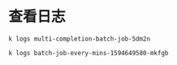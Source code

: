 # 查看日志

    k logs multi-completion-batch-job-5dm2n

    k logs batch-job-every-mins-1594649580-mkfgb
    